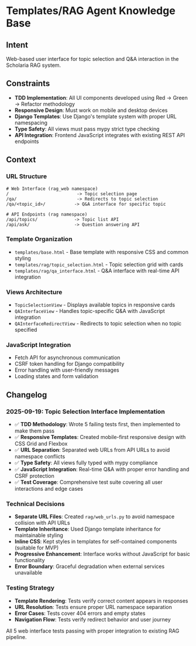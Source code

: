 # Templates/RAG Agent Knowledge Base

## Intent

Web-based user interface for topic selection and Q&A interaction in the Scholaria RAG system.

## Constraints

- **TDD Implementation**: All UI components developed using Red → Green → Refactor methodology
- **Responsive Design**: Must work on mobile and desktop devices
- **Django Templates**: Use Django's template system with proper URL namespacing
- **Type Safety**: All views must pass mypy strict type checking
- **API Integration**: Frontend JavaScript integrates with existing REST API endpoints

## Context

### URL Structure

```
# Web Interface (rag_web namespace)
/                          -> Topic selection page
/qa/                       -> Redirects to topic selection
/qa/<topic_id>/           -> Q&A interface for specific topic

# API Endpoints (rag namespace)
/api/topics/              -> Topic list API
/api/ask/                 -> Question answering API
```

### Template Organization

- `templates/base.html` - Base template with responsive CSS and common styling
- `templates/rag/topic_selection.html` - Topic selection grid with cards
- `templates/rag/qa_interface.html` - Q&A interface with real-time API integration

### Views Architecture

- `TopicSelectionView` - Displays available topics in responsive cards
- `QAInterfaceView` - Handles topic-specific Q&A with JavaScript integration
- `QAInterfaceRedirectView` - Redirects to topic selection when no topic specified

### JavaScript Integration

- Fetch API for asynchronous communication
- CSRF token handling for Django compatibility
- Error handling with user-friendly messages
- Loading states and form validation

## Changelog

### 2025-09-19: Topic Selection Interface Implementation

- ✅ **TDD Methodology**: Wrote 5 failing tests first, then implemented to make them pass
- ✅ **Responsive Templates**: Created mobile-first responsive design with CSS Grid and Flexbox
- ✅ **URL Separation**: Separated web URLs from API URLs to avoid namespace conflicts
- ✅ **Type Safety**: All views fully typed with mypy compliance
- ✅ **JavaScript Integration**: Real-time Q&A with proper error handling and CSRF protection
- ✅ **Test Coverage**: Comprehensive test suite covering all user interactions and edge cases

### Technical Decisions

- **Separate URL Files**: Created `rag/web_urls.py` to avoid namespace collision with API URLs
- **Template Inheritance**: Used Django template inheritance for maintainable styling
- **Inline CSS**: Kept styles in templates for self-contained components (suitable for MVP)
- **Progressive Enhancement**: Interface works without JavaScript for basic functionality
- **Error Boundary**: Graceful degradation when external services unavailable

### Testing Strategy

- **Template Rendering**: Tests verify correct content appears in responses
- **URL Resolution**: Tests ensure proper URL namespace separation
- **Error Cases**: Tests cover 404 errors and empty states
- **Navigation Flow**: Tests verify redirect behavior and user journey

All 5 web interface tests passing with proper integration to existing RAG pipeline.
